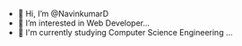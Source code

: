 - 👋 Hi, I’m @NavinkumarD
- 👀 I’m interested in Web Developer...
- 🌱 I'm currently studying Computer Science Engineering ...
  

<!---
NavinkumarD/NavinkumarD is a ✨ special ✨ repository because its `README.md` (this file) appears on your GitHub profile.
You can click the Preview link to take a look at your changes.
--->
